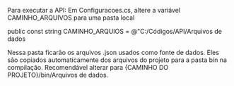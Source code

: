 Para executar a API:
Em Configuracoes.cs, altere a variável CAMINHO_ARQUIVOS para uma pasta local

public const string CAMINHO_ARQUIOS = @"C:/Códigos/API/Arquivos de dados

Nessa pasta ficarão os arquivos .json usados como fonte de dados. Eles são copiados automaticamente dos arquivos do projeto para a pasta bin na compilação. Recomendável alterar para {CAMINHO DO PROJETO}/bin/Arquivos de dados.
